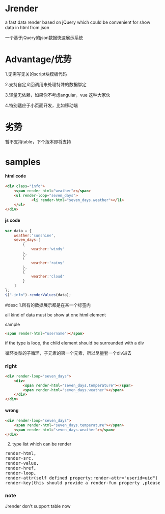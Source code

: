 

# Jrender

a fast data render based on jQuery  which could be convenient for show data in html from json 

一个基于jQuery的json数据快速展示系统


# Advantage/优势

1.无需写无关的script块模板代码

2.支持自定义回调用来处理特殊的数据绑定

3.轻量无依赖，如果你不考虑angular，vue 这种大家伙

4.特别适应于小页面开发，比如移动端

# 劣势
暂不支持table，下个版本即将支持

# samples

#### html code
```html
<div class="info">
	<span render-html="weather"></span>
	<ul render-loop="seven_days">
	        <li render-html="seven_days.weather"></li>
	</ul>
</div>
```
#### js code
```javascript
var data = {
    weather:'sunshine',
    seven_days:[
        {
            weather:'windy'
        },
        {
            weather:'rainy'
        },
        {
            weather:'cloud'
        }
    ]
};
$(".info").renderValues(data);
```
#desc
1.所有的数据展示都是在某一个标签内

all kind of data must be show at one html element

sample
```html
<span render-html="username"></span>
```
if the type is loop, the child element should be surrounded with a div

循环类型的子循环，子元素的第一个元素，所以尽量套一个div进去

### right
```html
<div render-loop="seven_days">
    <div>
    	<span render-html="seven_days.temperature"></span>
    	<span render-html="seven_days.weather"></span>
    </div>
</div>
```
#### wrong 
```html
<div render-loop="seven_days">
    <span render-html="seven_days.temperature"></span>
    <span render-html="seven_days.weather"></span>
</div>
```

2. type list which can be render
<pre>
render-html, 
render-src, 
render-value, 
render-href, 
render-loop, 
render-attr(self defined property:render-attr="userid=uid")
render-key(this should provide a render-fun property ,please read exmples)
</pre>

### note
Jrender don't support table now

